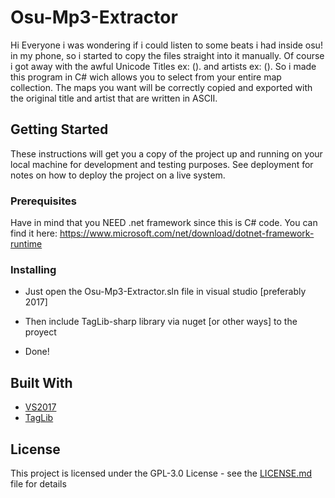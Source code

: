 # Osu-Mp3-Extractor

Hi Everyone i was wondering if i could listen to some beats i had inside osu! in my phone, so i started to copy the files straight into it manually. Of course i got away with the awful Unicode Titles ex: (). and artists ex: (). So i made this program in C# wich allows you to select from your entire map collection. The maps you want will be correctly copied and exported with the original title and artist that are written in ASCII.

## Getting Started

These instructions will get you a copy of the project up and running on your local machine for development and testing purposes. See deployment for notes on how to deploy the project on a live system.

### Prerequisites

Have in mind that you NEED .net framework since this is C# code. You can find it here:
https://www.microsoft.com/net/download/dotnet-framework-runtime

### Installing

- Just open the Osu-Mp3-Extractor.sln file in visual studio [preferably 2017]

- Then include TagLib-sharp library via nuget [or other ways] to the proyect

- Done!

## Built With

* [VS2017](https://visualstudio.microsoft.com/)
* [TagLib](https://taglib.org/)

## License

This project is licensed under the GPL-3.0 License - see the [LICENSE.md](LICENSE.md) file for details